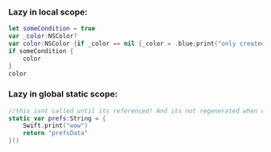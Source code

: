 ### Lazy in local scope:

```swift
let someCondition = true
var _color:NSColor?
var color:NSColor {if _color == nil {_color = .blue;print("only created once")};return _color!}
if someCondition {
    color
}
color

```

### Lazy in global static scope:
```swift
//this isnt called until its referenced! And its not regenerated when called later
static var prefs:String = {
    Swift.print("wow")
    return "prefsData"
}()
```
